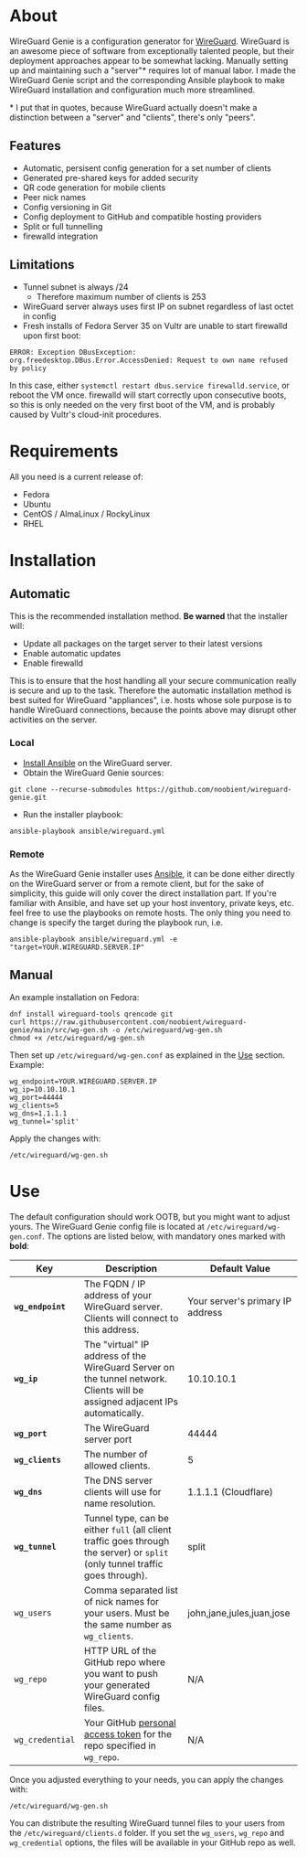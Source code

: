 # About

WireGuard Genie is a configuration generator for [WireGuard](https://www.wireguard.com/). WireGuard is an awesome piece of software from exceptionally talented people, but their deployment approaches appear to be somewhat lacking. Manually setting up and maintaining such a "server"\* requires lot of manual labor. I made the WireGuard Genie script and the corresponding Ansible playbook to make WireGuard installation and configuration much more streamlined.

\* I put that in quotes, because WireGuard actually doesn't make a distinction between a "server" and "clients", there's only "peers".

## Features

- Automatic, persisent config generation for a set number of clients
- Generated pre-shared keys for added security
- QR code generation for mobile clients
- Peer nick names
- Config versioning in Git
- Config deployment to GitHub and compatible hosting providers
- Split or full tunnelling
- firewalld integration

## Limitations

- Tunnel subnet is always /24
  - Therefore maximum number of clients is 253
- WireGuard server always uses first IP on subnet regardless of last octet in config
- Fresh installs of Fedora Server 35 on Vultr are unable to start firewalld upon first boot:

```
ERROR: Exception DBusException: org.freedesktop.DBus.Error.AccessDenied: Request to own name refused by policy
```

In this case, either `systemctl restart dbus.service firewalld.service`, or reboot the VM once. firewalld will start correctly upon consecutive boots, so this is only needed on the very first boot of the VM, and is probably caused by Vultr's cloud-init procedures.

# Requirements

All you need is a current release of:

- Fedora
- Ubuntu
- CentOS / AlmaLinux / RockyLinux
- RHEL

# Installation

## Automatic

This is the recommended installation method. **Be warned** that the installer will:

- Update all packages on the target server to their latest versions
- Enable automatic updates
- Enable firewalld

This is to ensure that the host handling all your secure communication really is secure and up to the task. Therefore the automatic installation method is best suited for WireGuard "appliances", i.e. hosts whose sole purpose is to handle WireGuard connections, because the points above may disrupt other activities on the server.

### Local

- [Install Ansible](https://docs.ansible.com/ansible/latest/installation_guide/intro_installation.html#installing-ansible-on-specific-operating-systems) on the WireGuard server.
- Obtain the WireGuard Genie sources:
```
git clone --recurse-submodules https://github.com/noobient/wireguard-genie.git
```
- Run the installer playbook:
```
ansible-playbook ansible/wireguard.yml
```

### Remote

As the WireGuard Genie installer uses [Ansible](https://www.ansible.com/), it can be done either directly on the WireGuard server or from a remote client, but for the sake of simplicity, this guide will only cover the direct installation part. If you're familiar with Ansible, and have set up your host inventory, private keys, etc. feel free to use the playbooks on remote hosts. The only thing you need to change is specify the target during the playbook run, i.e.

```
ansible-playbook ansible/wireguard.yml -e "target=YOUR.WIREGUARD.SERVER.IP"
```

## Manual

An example installation on Fedora:

```
dnf install wireguard-tools qrencode git
curl https://raw.githubusercontent.com/noobient/wireguard-genie/main/src/wg-gen.sh -o /etc/wireguard/wg-gen.sh
chmod +x /etc/wireguard/wg-gen.sh
```

Then set up `/etc/wireguard/wg-gen.conf` as explained in the [Use](#Use) section. Example:

```
wg_endpoint=YOUR.WIREGUARD.SERVER.IP
wg_ip=10.10.10.1
wg_port=44444
wg_clients=5
wg_dns=1.1.1.1
wg_tunnel='split'
```

Apply the changes with:

```
/etc/wireguard/wg-gen.sh
```

# Use

The default configuration should work OOTB, but you might want to adjust yours. The WireGuard Genie config file is located at `/etc/wireguard/wg-gen.conf`. The options are listed below, with mandatory ones marked with **bold**:

| Key | Description | Default Value |
|---|---|---|
| **`wg_endpoint`** | The FQDN / IP address of your WireGuard server. Clients will connect to this address. | Your server's primary IP address |
| **`wg_ip`** | The "virtual" IP address of the WireGuard Server on the tunnel network. Clients will be assigned adjacent IPs automatically. | 10.10.10.1 |
| **`wg_port`** | The WireGuard server port | 44444 |
| **`wg_clients`** | The number of allowed clients. | 5 |
| **`wg_dns`** | The DNS server clients will use for name resolution. | 1.1.1.1 (Cloudflare) |
| **`wg_tunnel`** | Tunnel type, can be either `full` (all client traffic goes through the server) or `split` (only tunnel traffic goes through). | split |
| `wg_users` | Comma separated list of nick names for your users. Must be the same number as `wg_clients`. | john,jane,jules,juan,jose |
| `wg_repo` | HTTP URL of the GitHub repo where you want to push your generated WireGuard config files. | N/A |
| `wg_credential` | Your GitHub [personal access token](https://docs.github.com/en/authentication/keeping-your-account-and-data-secure/creating-a-personal-access-token) for the repo specified in `wg_repo`. | N/A |

Once you adjusted everything to your needs, you can apply the changes with:

```
/etc/wireguard/wg-gen.sh
```

You can distribute the resulting WireGuard tunnel files to your users from the `/etc/wireguard/clients.d` folder. If you set the `wg_users`, `wg_repo` and `wg_credential` options, the files will be available in your GitHub repo as well.
